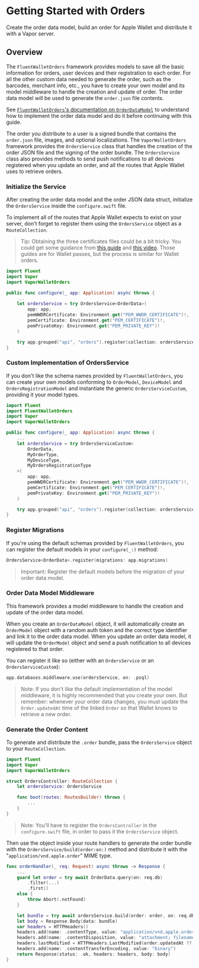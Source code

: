 # Getting Started with Orders

Create the order data model, build an order for Apple Wallet and distribute it with a Vapor server.

## Overview

The `FluentWalletOrders` framework provides models to save all the basic information for orders, user devices and their registration to each order.
For all the other custom data needed to generate the order, such as the barcodes, merchant info, etc., you have to create your own model and its model middleware to handle the creation and update of order.
The order data model will be used to generate the `order.json` file contents.

See [`FluentWalletOrders`'s documentation on `OrderDataModel`](https://swiftpackageindex.com/fpseverino/fluent-wallet/documentation/fluentwalletorders/orderdatamodel) to understand how to implement the order data model and do it before continuing with this guide.

The order you distribute to a user is a signed bundle that contains the `order.json` file, images, and optional localizations.
The `VaporWalletOrders` framework provides the ``OrdersService`` class that handles the creation of the order JSON file and the signing of the order bundle.
The ``OrdersService`` class also provides methods to send push notifications to all devices registered when you update an order, and all the routes that Apple Wallet uses to retrieve orders.

### Initialize the Service

After creating the order data model and the order JSON data struct, initialize the ``OrdersService`` inside the `configure.swift` file.

To implement all of the routes that Apple Wallet expects to exist on your server, don't forget to register them using the ``OrdersService`` object as a `RouteCollection`.

> Tip: Obtaining the three certificates files could be a bit tricky. You could get some guidance from [this guide](https://github.com/alexandercerutti/passkit-generator/wiki/Generating-Certificates) and [this video](https://www.youtube.com/watch?v=rJZdPoXHtzI). Those guides are for Wallet passes, but the process is similar for Wallet orders.

```swift
import Fluent
import Vapor
import VaporWalletOrders

public func configure(_ app: Application) async throws {
    ...
    let ordersService = try OrdersService<OrderData>(
        app: app,
        pemWWDRCertificate: Environment.get("PEM_WWDR_CERTIFICATE")!,
        pemCertificate: Environment.get("PEM_CERTIFICATE")!,
        pemPrivateKey: Environment.get("PEM_PRIVATE_KEY")!
    )

    try app.grouped("api", "orders").register(collection: ordersService)
}
```

### Custom Implementation of OrdersService

If you don't like the schema names provided by `FluentWalletOrders`, you can create your own models conforming to `OrderModel`, `DeviceModel` and `OrdersRegistrationModel` and instantiate the generic ``OrdersServiceCustom``, providing it your model types.

```swift
import Fluent
import FluentWalletOrders
import Vapor
import VaporWalletOrders

public func configure(_ app: Application) async throws {
    ...
    let ordersService = try OrdersServiceCustom<
        OrderData,
        MyOrderType,
        MyDeviceType,
        MyOrdersRegistrationType
    >(
        app: app,
        pemWWDRCertificate: Environment.get("PEM_WWDR_CERTIFICATE")!,
        pemCertificate: Environment.get("PEM_CERTIFICATE")!,
        pemPrivateKey: Environment.get("PEM_PRIVATE_KEY")!
    )

    try app.grouped("api", "orders").register(collection: ordersService)
}
```

### Register Migrations

If you're using the default schemas provided by `FluentWalletOrders`, you can register the default models in your `configure(_:)` method:

```swift
OrdersService<OrderData>.register(migrations: app.migrations)
```

> Important: Register the default models before the migration of your order data model.

### Order Data Model Middleware

This framework provides a model middleware to handle the creation and update of the order data model.

When you create an `OrderDataModel` object, it will automatically create an `OrderModel` object with a random auth token and the correct type identifier and link it to the order data model.
When you update an order data model, it will update the `OrderModel` object and send a push notification to all devices registered to that order.

You can register it like so (either with an ``OrdersService`` or an ``OrdersServiceCustom``):

```swift
app.databases.middleware.use(ordersService, on: .psql)
```

> Note: If you don't like the default implementation of the model middleware, it is highly recommended that you create your own. But remember: whenever your order data changes, you must update the `Order.updatedAt` time of the linked `Order` so that Wallet knows to retrieve a new order.

### Generate the Order Content

To generate and distribute the `.order` bundle, pass the ``OrdersService`` object to your `RouteCollection`.

```swift
import Fluent
import Vapor
import VaporWalletOrders

struct OrdersController: RouteCollection {
    let ordersService: OrdersService

    func boot(routes: RoutesBuilder) throws {
        ...
    }
}
```

> Note: You'll have to register the `OrdersController` in the `configure.swift` file, in order to pass it the ``OrdersService`` object.

Then use the object inside your route handlers to generate the order bundle with the ``OrdersService/build(order:on:)`` method and distribute it with the "`application/vnd.apple.order`" MIME type.

```swift
func orderHandler(_ req: Request) async throws -> Response {
    ...
    guard let order = try await OrderData.query(on: req.db)
        .filter(...)
        .first()
    else {
        throw Abort(.notFound)
    }

    let bundle = try await ordersService.build(order: order, on: req.db)
    let body = Response.Body(data: bundle)
    var headers = HTTPHeaders()
    headers.add(name: .contentType, value: "application/vnd.apple.order")
    headers.add(name: .contentDisposition, value: "attachment; filename=name.order")
    headers.lastModified = HTTPHeaders.LastModified(order.updatedAt ?? Date.distantPast)
    headers.add(name: .contentTransferEncoding, value: "binary")
    return Response(status: .ok, headers: headers, body: body)
}
```
